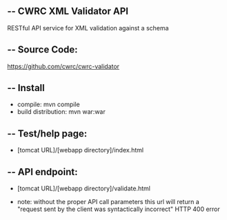 --
CWRC XML Validator API
--

RESTful API service for XML validation against a schema


--
Source Code:
--

https://github.com/cwrc/cwrc-validator

--
Install
--

* compile: mvn compile
* build distribution: mvn war:war

--
Test/help page:
--
* [tomcat URL]/[webapp directory]/index.html

--
API endpoint:
--
* [tomcat URL]/[webapp directory]/validate.html

* note: without the proper API call parameters this url will return a
"request sent by the client was syntactically incorrect" HTTP 400
error
